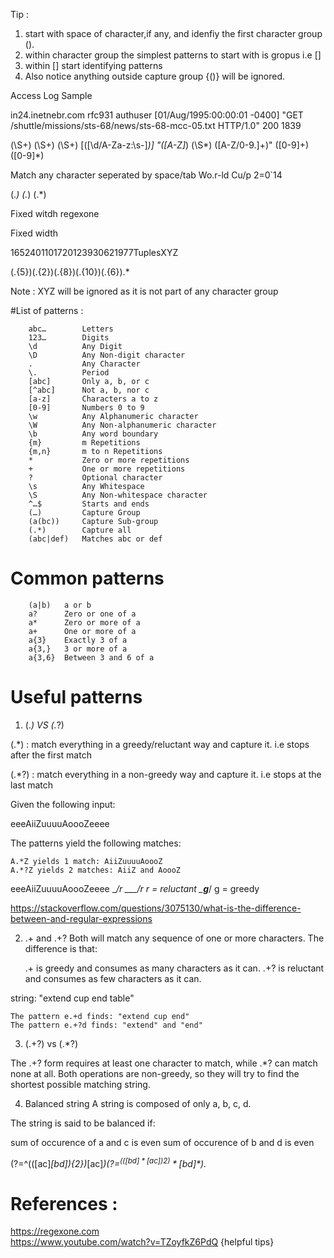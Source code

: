 
Tip :
1. start with space of character,if any, and idenfiy the first character group ().
2. within character group the simplest patterns to start with is gropus i.e []
3. within [] start identifying patterns
4. Also notice anything outside capture group {()} will be ignored.

Access Log Sample

in24.inetnebr.com rfc931 authuser [01/Aug/1995:00:00:01 -0400] "GET /shuttle/missions/sts-68/news/sts-68-mcc-05.txt HTTP/1.0" 200 1839

(\S+) (\S+) (\S+) \[([\d\/A-Za-z\:\s\-]*)\] \"([A-Z]*) (\S*) ([A-Z\/0-9\.]+)\" ([0-9]+) ([0-9]*)


Match any character seperated by space/tab
Wo.r-ld Cu/p 2=0`14

(.*) (.*) (.*)


Fixed witdh regexone

Fixed width

1652401101720123930621977TuplesXYZ

(.{5})(.{2})(.{8})(.{10})(.{6}).*

  Note : XYZ will be ignored as it is not part of any character group

#List of patterns :
```
	abc… 		Letters
	123… 		Digits
	\d 			Any Digit
	\D 			Any Non-digit character
	. 			Any Character
	\. 			Period
	[abc] 		Only a, b, or c
	[^abc] 		Not a, b, nor c
	[a-z] 		Characters a to z
	[0-9] 		Numbers 0 to 9
	\w 			Any Alphanumeric character
	\W 			Any Non-alphanumeric character
	\b 			Any word boundary
	{m} 		m Repetitions
	{m,n} 		m to n Repetitions
	* 			Zero or more repetitions
	+ 			One or more repetitions
	? 			Optional character
	\s 			Any Whitespace
	\S 			Any Non-whitespace character
	^…$ 		Starts and ends
	(…) 		Capture Group
	(a(bc)) 	Capture Sub-group
	(.*) 		Capture all
	(abc|def) 	Matches abc or def
```	

# Common patterns

```
	(a|b) 	a or b
	a? 		Zero or one of a
	a* 		Zero or more of a
	a+ 		One or more of a
	a{3} 	Exactly 3 of a
	a{3,} 	3 or more of a
	a{3,6} 	Between 3 and 6 of a
```

# Useful patterns

1. (.*) VS (.*?)

(.*)  : match everything in a greedy/reluctant way and capture it. i.e stops after the first match

(.*?) : match everything in a non-greedy way and capture it. i.e stops at the last match


Given the following input:

eeeAiiZuuuuAoooZeeee

The patterns yield the following matches:

    A.*Z yields 1 match: AiiZuuuuAoooZ 
    A.*?Z yields 2 matches: AiiZ and AoooZ 
	
eeeAiiZuuuuAoooZeeee
   \__/r   \___/r      r = reluctant
    \____g____/        g = greedy

https://stackoverflow.com/questions/3075130/what-is-the-difference-between-and-regular-expressions

2. .+ and .+?
Both will match any sequence of one or more characters. The difference is that:

    .+ is greedy and consumes as many characters as it can.
    .+? is reluctant and consumes as few characters as it can.

string: "extend cup end table"

    The pattern e.+d finds: "extend cup end"
    The pattern e.+?d finds: "extend" and "end"



3. (.+?) vs (.*?)

The .+? form requires at least one character to match, while .*? can match none at all. Both operations are non-greedy, so they will try to find the shortest possible matching string.



4. Balanced string
A string is composed of only a, b, c, d.

The string is said to be balanced if:

sum of occurence of a and c is even
sum of occurence of b and d is even

(?=^(([ac]*[bd]){2})*[ac]*$)(?=^(([bd]*[ac]){2})*[bd]*$).*

	
# References :	
https://regexone.com	
https://www.youtube.com/watch?v=TZoyfkZ6PdQ {helpful tips}